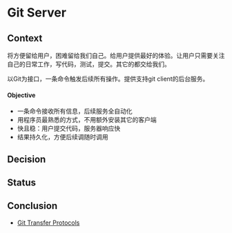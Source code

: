 # Git Server

## Context

将方便留给用户，困难留给我们自己。给用户提供最好的体验。让用户只需要关注自己的日常工作，写代码，测试，提交。其它的都交给我们。

以Git为接口，一条命令触发后续所有操作。提供支持git client的后台服务。

#### Objective

* 一条命令接收所有信息，后续服务全自动化
* 用程序员最熟悉的方式，不用额外安装其它的客户端
* 快且稳：用户提交代码，服务器响应快
* 结果持久化，方便后续调随时调用

## Decision



## Status


## Conclusion

* [Git Transfer Protocols](https://git-scm.com/book/en/v2/Git-Internals-Transfer-Protocols)

